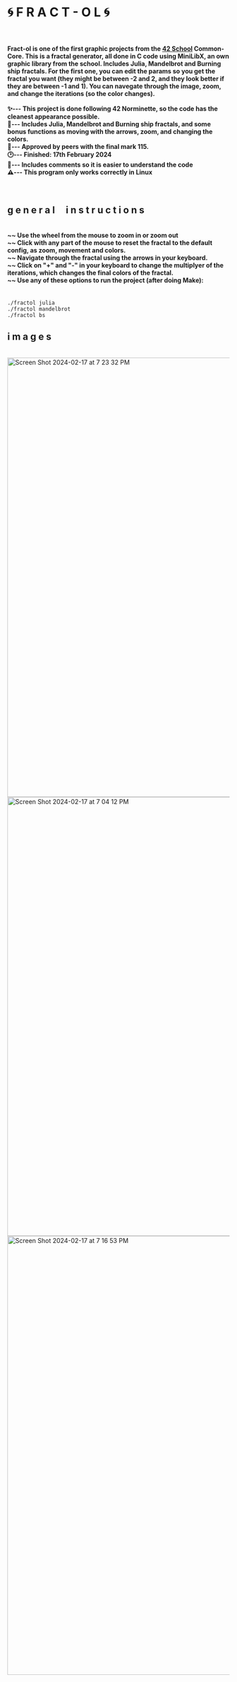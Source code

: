 <h1>🌀 F R A C T - O L 🌀</h1>
<br><h4>Fract-ol is one of the first graphic projects from the <a href="https://www.42madrid.com/">42 School</a> Common-Core. This is a fractal generator, all done in C code using MiniLibX, an own graphic library from the school. Includes Julia, Mandelbrot and Burning ship fractals. For the first one, you can edit the params so you get the fractal you want (they might be between -2 and 2, and they look better if they are between -1 and 1). You can navegate through the image, zoom, and change the iterations (so the color changes).<br>
<br>✨--- This project is done following 42 Norminette, so the code has the cleanest appearance possible.
<br>🎈--- Includes Julia, Mandelbrot and Burning ship fractals, and some bonus functions as moving with the arrows, zoom, and changing the colors.
<br>🎯--- Approved by peers with the final mark <b>115</b>.
<br>🕑--- Finished: 17th February 2024
<br>📜--- Includes comments so it is easier to understand the code
<br>⚠️--- This program only works correctly in Linux<br>
</h4><br>
<h2>g e n e r a l &#160 &#160 i n s t r u c t i o n s</h2>
<h4><br>~~ Use the wheel from the mouse to zoom in or zoom out
<br>~~ Click with any part of the mouse to reset the fractal to the default config, as zoom, movement and colors.
<br>~~ Navigate through the fractal using the arrows in your keyboard.
<br>~~ Click on "+" and "-" in your keyboard to change the multiplyer of the iterations, which changes the final colors of the fractal.
<br>~~ Use any of these options to run the project (after doing Make):</h4>
<br><code>./fractol julia</code>
<br><code>./fractol mandelbrot</code>
<br><code>./fractol bs</code>
<h2>i m a g e s</h2>
<br><img width="996" alt="Screen Shot 2024-02-17 at 7 23 32 PM" src="https://github.com/saragar2/fractol/assets/146083097/431ccf7d-efad-403e-bcdf-0a6fb757b668">
<img width="995" alt="Screen Shot 2024-02-17 at 7 04 12 PM" src="https://github.com/saragar2/fractol/assets/146083097/a0fd61db-7a99-4a41-98d7-3085a7c44c73">
<img width="995" alt="Screen Shot 2024-02-17 at 7 16 53 PM" src="https://github.com/saragar2/fractol/assets/146083097/d7fc7871-57b0-43f8-ad06-c8a2532c7daf">


